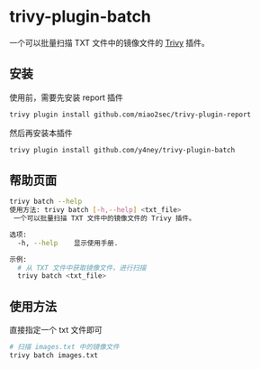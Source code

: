 # trivy-plugin-batch

一个可以批量扫描 TXT 文件中的镜像文件的 [Trivy](https://github.com/aquasecurity/trivy) 插件。

## 安装

使用前，需要先安装 report 插件

```bash
trivy plugin install github.com/miao2sec/trivy-plugin-report
```

然后再安装本插件

```bash
trivy plugin install github.com/y4ney/trivy-plugin-batch
```

## 帮助页面

```bash
trivy batch --help
使用方法: trivy batch [-h,--help] <txt_file>
 一个可以批量扫描 TXT 文件中的镜像文件的 Trivy 插件。

选项:
  -h, --help    显示使用手册.

示例:
  # 从 TXT 文件中获取镜像文件，进行扫描
  trivy batch <txt_file>
```

## 使用方法

直接指定一个 txt 文件即可

```bash
# 扫描 images.txt 中的镜像文件
trivy batch images.txt
```
